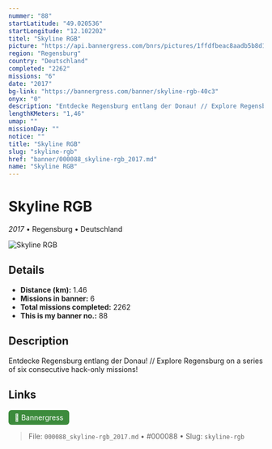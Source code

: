 ```yaml
---
nummer: "88"
startLatitude: "49.020536"
startLongitude: "12.102202"
titel: "Skyline RGB"
picture: "https://api.bannergress.com/bnrs/pictures/1ffdfbeac8aadb5b8d14e6368768a33c"
region: "Regensburg"
country: "Deutschland"
completed: "2262"
missions: "6"
date: "2017"
bg-link: "https://bannergress.com/banner/skyline-rgb-40c3"
onyx: "0"
description: "Entdecke Regensburg entlang der Donau! // Explore Regensburg on a series of six consecutive hack-only missions!"
lengthKMeters: "1,46"
umap: ""
missionDay: ""
notice: ""
title: "Skyline RGB"
slug: "skyline-rgb"
href: "banner/000088_skyline-rgb_2017.md"
name: "Skyline RGB"
---
```

# Skyline RGB

*2017* • Regensburg • Deutschland

![Skyline RGB](https://api.bannergress.com/bnrs/pictures/1ffdfbeac8aadb5b8d14e6368768a33c)



## Details
- **Distance (km):** 1.46
- **Missions in banner:** 6
- **Total missions completed:** 2262
- **This is my banner no.:** 88



## Description
Entdecke Regensburg entlang der Donau! // Explore Regensburg on a series of six consecutive hack-only missions!



## Links
<a href="https://bannergress.com/banner/skyline-rgb-40c3" target="_blank" style="display:inline-block;margin-right:8px;padding:6px 12px;background:#3c8b3c;color:#fff;text-decoration:none;border-radius:6px;">🔗 Bannergress</a>



> File: `000088_skyline-rgb_2017.md` • #000088 • Slug: `skyline-rgb`
